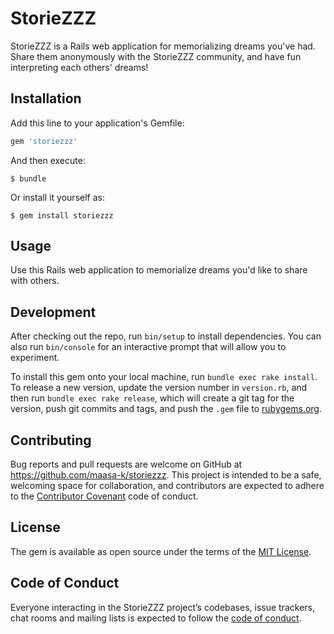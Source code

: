 # StorieZZZ

StorieZZZ is a Rails web application for memorializing dreams you've had.  Share them anonymously with the StorieZZZ community, and have fun interpreting each others' dreams!

## Installation

Add this line to your application's Gemfile:

```ruby
gem 'storiezzz'
```

And then execute:

    $ bundle

Or install it yourself as:

    $ gem install storiezzz

## Usage

Use this Rails web application to memorialize dreams you'd like to share with others. 

## Development

After checking out the repo, run `bin/setup` to install dependencies. You can also run `bin/console` for an interactive prompt that will allow you to experiment.

To install this gem onto your local machine, run `bundle exec rake install`. To release a new version, update the version number in `version.rb`, and then run `bundle exec rake release`, which will create a git tag for the version, push git commits and tags, and push the `.gem` file to [rubygems.org](https://rubygems.org).

## Contributing

Bug reports and pull requests are welcome on GitHub at https://github.com/maasa-k/storiezzz. This project is intended to be a safe, welcoming space for collaboration, and contributors are expected to adhere to the [Contributor Covenant](http://contributor-covenant.org) code of conduct.

## License

The gem is available as open source under the terms of the [MIT License](https://opensource.org/licenses/MIT).

## Code of Conduct

Everyone interacting in the StorieZZZ project’s codebases, issue trackers, chat rooms and mailing lists is expected to follow the [code of conduct](https://github.com/maasa-k/storiezzz/blob/master/CODE_OF_CONDUCT.md).